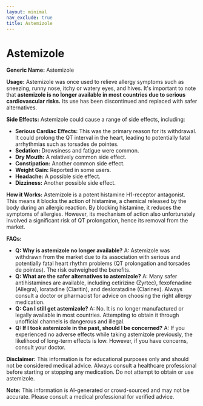 ```yaml
---
layout: minimal
nav_exclude: true
title: Astemizole
---
```


# Astemizole

**Generic Name:** Astemizole

**Usage:**  Astemizole was once used to relieve allergy symptoms such as sneezing, runny nose, itchy or watery eyes, and hives.  It's important to note that **astemizole is no longer available in most countries due to serious cardiovascular risks.**  Its use has been discontinued and replaced with safer alternatives.

**Side Effects:**  Astemizole could cause a range of side effects, including:

* **Serious Cardiac Effects:**  This was the primary reason for its withdrawal.  It could prolong the QT interval in the heart, leading to potentially fatal arrhythmias such as torsades de pointes.
* **Sedation:**  Drowsiness and fatigue were common.
* **Dry Mouth:**  A relatively common side effect.
* **Constipation:**  Another common side effect.
* **Weight Gain:** Reported in some users.
* **Headache:**  A possible side effect.
* **Dizziness:**  Another possible side effect.


**How it Works:** Astemizole is a potent histamine H1-receptor antagonist.  This means it blocks the action of histamine, a chemical released by the body during an allergic reaction. By blocking histamine, it reduces the symptoms of allergies.  However, its mechanism of action also unfortunately involved a significant risk of QT prolongation, hence its removal from the market.


**FAQs:**

* **Q: Why is astemizole no longer available?** A:  Astemizole was withdrawn from the market due to its association with serious and potentially fatal heart rhythm problems (QT prolongation and torsades de pointes).  The risk outweighed the benefits.
* **Q: What are the safer alternatives to astemizole?** A:  Many safer antihistamines are available, including cetirizine (Zyrtec), fexofenadine (Allegra), loratadine (Claritin), and desloratadine (Clarinex).  Always consult a doctor or pharmacist for advice on choosing the right allergy medication.
* **Q: Can I still get astemizole?** A:  No. It is no longer manufactured or legally available in most countries.  Attempting to obtain it through unofficial channels is dangerous and illegal.
* **Q:  If I took astemizole in the past, should I be concerned?** A: If you experienced no adverse effects while taking astemizole previously, the likelihood of long-term effects is low. However, if you have concerns, consult your doctor.

**Disclaimer:** This information is for educational purposes only and should not be considered medical advice.  Always consult a healthcare professional before starting or stopping any medication.  Do not attempt to obtain or use astemizole.


**Note:** This information is AI-generated or crowd-sourced and may not be accurate. Please consult a medical professional for verified advice.